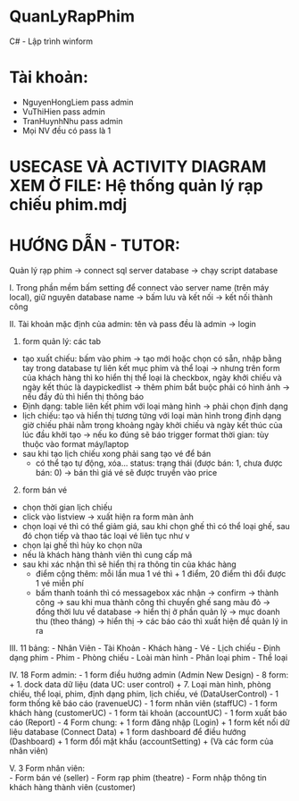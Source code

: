 # QuanLyRapPhim
C# - Lập trình winform

# Tài khoản: 
- NguyenHongLiem pass admin
- VuThiHien pass admin
- TranHuynhNhu pass admin
- Mọi NV đều có pass là 1

# USECASE VÀ ACTIVITY DIAGRAM XEM Ở FILE: Hệ thống quản lý rạp chiếu phim.mdj

# HƯỚNG DẪN - TUTOR:

Quản lý rạp phim 
-> connect sql server database
-> chạy script database


I. Trong phần mềm bấm setting để connect vào server name (trên máy local), giữ nguyên database name -> bấm lưu và kết nối
-> kết nối thành công

II. Tài khoản mặc định của admin: tên và pass đều là admin -> login

1. form quản lý: các tab
- tạo xuất chiếu: bấm vào phim -> tạo mới hoặc chọn có sẵn, nhập bằng tay
				trong database tự liên kết mục phim và thể loại -> nhưng trên form của khách hàng thì ko hiển thị
				thể loại là checkbox, ngày khởi chiếu và ngày kết thúc là daypickedlist
				-> thêm phim bắt buộc phải có hình ảnh
				-> nếu đầy đủ thì hiển thị thông báo
- Định dạng: table liên kết phim với loại màng hình	-> phải chọn định dạng	
- lịch chiếu: tạo và hiển thị tương tứng với loại màn hình trong định dạng	
				giờ chiếu phải nằm trong khoảng ngày khởi chiếu và ngày kết thúc của lúc đầu khởi tạo
					-> nếu ko đúng sẽ báo trigger
				format thời gian: tùy thuộc vào format máy/laptop
- sau khi tạo lịch chiếu xong phải sang tạo vé để bán
	+ có thể tạo tự động, xóa...
	status: trạng thái (được bán: 1, chưa được bán: 0) -> bán thì giá vé sẽ được truyền vào price
2. form bán vé	
- chọn thời gian lịch chiếu
- click vào listview -> xuất hiện ra form màn ảnh
- chọn loại vé thì có thể giảm giá, sau khi chọn ghế thì có thể loại ghế, sau đó chọn tiếp và thao tác loại vé liên tục như v
- chọn lại ghế thì hủy ko chọn nữa	
- nếu là khách hàng thành viên thì cung cấp mã 
- sau khi xác nhận thì sẽ hiển thị ra thông tin của khác hàng 
	+ điểm cộng thêm: mỗi lần mua 1 vé thì + 1 điểm, 20 điểm thì đổi được 1 vé miễn phí
	+ bấm thanh toánh thì có messagebox xác nhận -> confirm -> thành công
		-> sau khi mua thành công thì chuyển ghế sang màu đỏ -> đồng thời lưu về database 
				-> hiển thị ở phần quản lý -> mục doanh thu (theo tháng) -> hiển thị -> 
							các báo cáo thì xuất hiện để quản lý in ra
				
III. 11 bảng:
	- Nhân Viên
    - Tài Khoản
    - Khách hàng
	- Vé
	- Lịch chiếu
	- Định dạng phim
	- Phim
	- Phòng chiếu
	- Loài màn hình
	- Phân loại phim
	- Thể loại

IV. 18 Form admin: 
	- 1 form điều hướng admin (Admin New Design)
	- 8 form: + 1. dock data dữ liệu (data UC: user control)
	 		  + 7. Loại màn hình, phòng chiếu, thể loại, phim, định dạng phim, lịch chiếu, vé (DataUserControl)
	- 1 form thống kê báo cáo (ravenueUC)
	- 1 form nhân viên	(staffUC)
	- 1 form khách hàng	(customerUC)
	- 1 form tài khoản	(accountUC)
	- 1 form xuất báo cáo (Report)
	- 4 Form chung: 
		+ 1 form đăng nhập (Login)
		+ 1 form kết nối dữ liệu database (Connect Data)
		+ 1 form dashboard để điều hướng (Dashboard)
		+ 1 form đổi mật khẩu (accountSetting)
		+ (Và các form của nhân viên)

V. 3 Form nhân viên:	
	- Form bán vé (seller)
	- Form rạp phim (theatre)
	- Form nhập thông tin khách hàng thành viên (customer)
	
	
	





				
				


